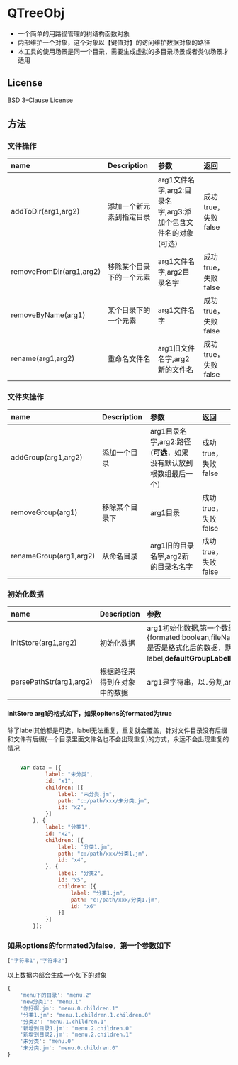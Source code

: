 # QTreeObj

* 一个简单的用路径管理的树结构函数对象
* 内部维护一个对象，这个对象以【键值对】的访问维护数据对象的路径
* 本工具的使用场景是同一个目录，需要生成虚拟的多目录场景或者类似场景才适用

## License
BSD 3-Clause License


## 方法

### 文件操作
| name      | Description | 参数    |返回|
| :---        |    :----   |          :--- |:--- |
| addToDir(arg1,arg2)     |  添加一个新元素到指定目录      | arg1文件名字,arg2:目录名字,arg3:添加个包含文件名的对象(可选)   |成功true，失败false|
| removeFromDir(arg1,arg2)   | 移除某个目录下的一个元素        | arg1文件名字,arg2目录名字     |成功true，失败false|
| removeByName(arg1)   | 某个目录下的一个元素        | arg1文件名字    |成功true，失败false|
| rename(arg1,arg2)   | 重命名文件名        | arg1旧文件名字,arg2新的文件名    |成功true，失败false|




### 文件夹操作
| name      | Description | 参数    |返回|
| :---        |    :----   |  :--- |:--- |
| addGroup(arg1,arg2)     |  添加一个目录      | arg1目录名字,arg2:路径(**可选**，如果没有默认放到根数组最后一个) | 成功true，失败false|
| removeGroup(arg1)   | 移除某个目录下       | arg1目录  | 成功true，失败false|
| renameGroup(arg1,arg2)   | 从命名目录       | arg1旧的目录名字,arg2新的目录名名字  | 成功true，失败false|


### 初始化数据
| name      | Description | 参数    | |
| :---        |    :----   |          :--- |:--- |
| initStore(arg1,arg2)    |  初始化数据     | arg1初始化数据,第一个数组会当做未分类目录处理,arg2:{formated:boolean,fileNameStr:string,defaultGroupLabelName:string},**formated** 是否是格式化后的数据，默认false,**fileNameStr**显示的文件名字段默认是label,**defaultGroupLabelName**默认为分类的字段，默认未分类 |-|
|parsePathStr(arg1,arg2)|根据路径来得到在对象中的数据| arg1是字符串，以`.`分割,arg2是可选的对象，如果不传默认是内容数据| -|

#### initStore arg1的格式如下，如果opitons的formated为true

除了label其他都是可选，label无法重复，重复就会覆盖，针对文件目录没有后缀和文件有后缀(一个目录里面文件名也不会出现重复)的方式，永远不会出现重复的情况


```javascript

    var data = [{
            label: "未分类",
            id: "x1",
            children: [{
                label: "未分类.jm",
                path: "c:/path/xxx/未分类.jm",
                id: "x2",
            }]
        }, {
            label: "分类1",
            id: "x2",
            children: [{
                label: "分类1.jm",
                path: "c:/path/xxx/分类1.jm",
                id: "x4",
            }, {
                label: "分类2",
                id: "x5",
                children: [{
                    label: "分类1.jm",
                    path: "c:/path/xxx/分类1.jm",
                    id: "x6"
                }]
            }]
        }];
```
### 如果options的formated为false，第一个参数如下

```javascript
["字符串1","字符串2"]
```



以上数据内部会生成一个如下的对象

```javascript
{
    'menu下的目录': "menu.2"
    'new分类1': "menu.1"
    '你好啊.jm': "menu.0.children.1"
    '分类1.jm': "menu.1.children.1.children.0"
    '分类2': "menu.1.children.1"
    '新增到目录1.jm': "menu.2.children.0"
    '新增到目录2.jm': "menu.2.children.1"
    '未分类': "menu.0"
    '未分类.jm': "menu.0.children.0"
}

```